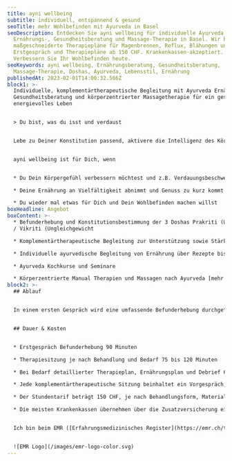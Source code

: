 ```yaml
---
title: ayni wellbeing
subtitle: individuell, entspannend & gesund
seoTitle: mehr Wohlbefinden mit Ayurveda in Basel
seoDescription: Entdecken Sie ayni wellbeing für individuelle Ayurveda
  Ernährungs-, Gesundheitsberatung und Massage-Therapie in Basel. Wir bieten
  maßgeschneiderte Therapiepläne für Magenbrennen, Reflux, Blähungen und mehr.
  Erstgespräch und Therapiepläne ab 150 CHF. Krankenkassen-akzeptiert.
  Verbessern Sie Ihr Wohlbefinden heute.
seoKeywords: ayni wellbeing, Ernährungsberatung, Gesundheitsberatung,
  Massage-Therapie, Doshas, Ayurveda, Lebensstil, Ernährung
publishedAt: 2023-02-01T14:00:32.566Z
block1: >-
  Individuelle, komplementärtherapeutische Begleitung mit Ayurveda Ernährungs-,
  Gesundheitsberatung und körperzentrierter Massagetherapie für ein gesundes und
  energievolles Leben


  > Du bist, was du isst und verdaust 


  Lebe zu Deiner Konstitution passend, aktivere die Intelligenz des Körpers und verfeinere Dein Körpergefühl als den wichtigsten Ratgeber. 


  ayni wellbeing ist für Dich, wenn 


  * Du Dein Körpergefühl verbessern möchtest und z.B. Verdauungsbeschwerden, Verspannungen oder Schmerzen hast oder eine diagnostizierte Erkrankung mit Komplementärtherapie begleiten möchtest

  * Deine Ernährung an Vielfältigkeit abnimmt und Genuss zu kurz kommt 

  * Du wieder mal etwas für Dich und Dein Wohlbefinden machen willst
boxHeadline: Angebot
boxContent: >-
  * Befunderhebung und Konstitutionsbestimmung der 3 Doshas Prakriti (Urzustand)
  / Vikriti (Ungleichgewicht

  * Komplementärtherapeutische Begleitung zur Unterstützung sowie Stärkung von Genesungsprozessen, Selbstregulation und Selbstwahrnehmung

  * Individuelle ayurvedische Begleitung von Ernährung über Rezepte bis zu Lifestyle Anpassungen und Ritualen  

  * Ayurveda Kochkurse und Seminare

  * Körperzentrierte Manual Therapien und Massagen nach Ayurveda [mehr erfahren](https://www.ayni.ch/informationen/ayurveda-massagen)
block2: >-
  ## Ablauf


  In einem ersten Gespräch wird eine umfassende Befunderhebung durchgeführt. Basierend auf der individuellen Situation und Themen auf körperlicher, mentaler und emotionaler Ebene wird der Therapieplan erstellt. Im Laufe des Behandlungszyklus wirken die positiven Änderungen im Innen wie im Aussen und verankern sich so in der Routine im Alltag.


  ## Dauer & Kosten


  * Erstgespräch Befunderhebung 90 Minuten

  * Therapiesitzung je nach Behandlung und Bedarf 75 bis 120 Minuten

  * Bei Bedarf detaillierter Therapieplan, Ernährungsplan und Debrief 60 bis 75 Minuten

  * Jede komplementärtherapeutische Sitzung beinhaltet ein Vorgespräch, die Behandlung und ein Nachgespräch

  * Der Stundentarif beträgt 150 CHF, je nach Behandlungsform, Materialeinsatz oder Vorbereitung wird der Aufwand separat berechnet

  * Die meisten Krankenkassen übernehmen über die Zusatzversicherung einen Teil der Behandlungskosten. Bitte vorgängig abklären.


  Ich bin beim EMR ([Erfahrungsmedizinisches Register](https://emr.ch/therapeut/silvia.ferlito/)) mit der Methode Nr. 4041 - Branchenzertifikat OdA KT - Methode Ayurveda Therapie und Nr. 57 - Ayurveda-Ernährung und -Massage registriert. Meine ZSR-Nr. lautet F459364.


  ![EMR Logo](/images/emr-logo-color.svg)
---
```

